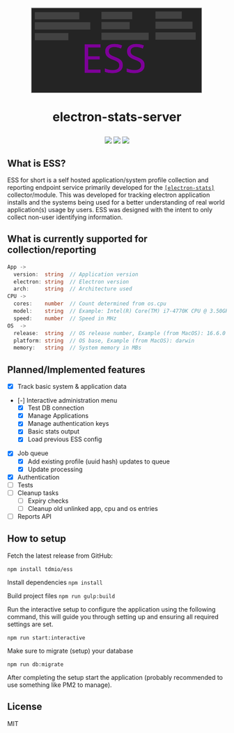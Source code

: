 <h1 align="center">
  <img src="ess-logo.svg" width="400px">

  electron-stats-server
</h1>
<p align="center">
  <a href="https://travis-ci.org/tdmio/ess"><img src="https://img.shields.io/travis/tdmio/ess/master.svg?style=flat-square"></a>
  <a href="https://www.npmjs.com/package/electron-stats-server"><img src="https://img.shields.io/npm/v/electron-stats-server.svg?style=flat-square"></a>
  <a href="github.com/tdmio/ess/wiki"><img src="https://img.shields.io/badge/GitHub-Wiki-blue.svg?style=flat-square"></a>
</p>

## What is ESS?

ESS for short is a self hosted application/system profile collection and reporting endpoint 
service primarily developed for the [`[electron-stats]`](https://github.com/tdmio/electron-stats) collector/module. This was developed for
tracking electron application installs and the systems being used for a better understanding 
of real world application(s) usage by users. ESS was designed with the intent to only collect 
non-user identifying information.

## What is currently supported for collection/reporting
```ts
App ->
  version:  string  // Application version
  electron: string  // Electron version
  arch:     string  // Architecture used
CPU ->
  cores:    number  // Count determined from os.cpu
  model:    string  // Example: Intel(R) Core(TM) i7-4770K CPU @ 3.50GHz
  speed:    number  // Speed in MHz
OS  ->
  release:  string  // OS release number, Example (from MacOS): 16.6.0
  platform: string  // OS base, Example (from MacOS): darwin
  memory:   string  // System memory in MBs
```

## Planned/Implemented features
- [x] Track basic system & application data
- [-] Interactive administration menu
  - [x] Test DB connection
  - [x] Manage Applications
  - [x] Manage authentication keys
  - [x] Basic stats output
  - [x] Load previous ESS config
- [x] Job queue
  - [x] Add existing profile (uuid hash) updates to queue
  - [x] Update processing
- [x] Authentication
- [ ] Tests
- [ ] Cleanup tasks
  - [ ] Expiry checks
  - [ ] Cleanup old unlinked app, cpu and os entries
- [ ] Reports API

## How to setup

Fetch the latest release from GitHub:
```
npm install tdmio/ess
```
Install dependencies `npm install`

Build project files `npm run gulp:build`

Run the interactive setup to configure the application using the following
command, this will guide you through setting up and ensuring all required
settings are set.

```
npm run start:interactive
```

Make sure to migrate (setup) your database

```
npm run db:migrate
```

After completing the setup start the application (probably recommended to use
something like PM2 to manage).

## License

MIT
